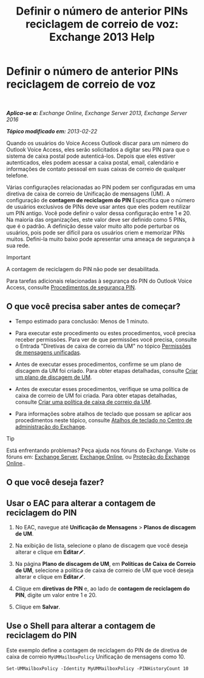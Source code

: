﻿---
title: 'Definir o número de anterior PINs reciclagem de correio de voz: Exchange 2013 Help'
TOCTitle: Definir o número de anterior PINs reciclagem de correio de voz
ms:assetid: b094e68e-c493-4576-a6b1-4c780e635405
ms:mtpsurl: https://technet.microsoft.com/pt-br/library/Bb124254(v=EXCHG.150)
ms:contentKeyID: 50556275
ms.date: 05/22/2018
mtps_version: v=EXCHG.150
ms.translationtype: MT
---

# Definir o número de anterior PINs reciclagem de correio de voz

 

_**Aplica-se a:** Exchange Online, Exchange Server 2013, Exchange Server 2016_

_**Tópico modificado em:** 2013-02-22_

Quando os usuários do Voice Access Outlook discar para um número do Outlook Voice Access, eles serão solicitados a digitar seu PIN para que o sistema de caixa postal pode autenticá-los. Depois que eles estiver autenticados, eles podem acessar a caixa postal, email, calendário e informações de contato pessoal em suas caixas de correio de qualquer telefone.

Várias configurações relacionadas ao PIN podem ser configuradas em uma diretiva de caixa de correio de Unificação de mensagens (UM). A configuração de **contagem de reciclagem do PIN** Especifica que o número de usuários exclusivos de PINs deve usar antes que eles podem reutilizar um PIN antigo. Você pode definir o valor dessa configuração entre 1 e 20. Na maioria das organizações, este valor deve ser definido como 5 PINs, que é o padrão. A definição desse valor muito alto pode perturbar os usuários, pois pode ser difícil para os usuários criem e memorizar PINs muitos. Defini-la muito baixo pode apresentar uma ameaça de segurança à sua rede.


> [!IMPORTANT]
> A contagem de reciclagem do PIN não pode ser desabilitada.



Para tarefas adicionais relacionadas à segurança do PIN do Outlook Voice Access, consulte [Procedimentos de segurança PIN](pin-security-procedures-exchange-2013-help.md).

## O que você precisa saber antes de começar?

  - Tempo estimado para conclusão: Menos de 1 minuto.

  - Para executar este procedimento ou estes procedimentos, você precisa receber permissões. Para ver de que permissões você precisa, consulte o Entrada "Diretivas de caixa de correio da UM" no tópico [Permissões de mensagens unificadas](unified-messaging-permissions-exchange-2013-help.md).

  - Antes de executar esses procedimentos, confirme se um plano de discagem da UM foi criado. Para obter etapas detalhadas, consulte [Criar um plano de discagem de UM](create-a-um-dial-plan-exchange-2013-help.md).

  - Antes de executar esses procedimentos, verifique se uma política de caixa de correio de UM foi criada. Para obter etapas detalhadas, consulte [Criar uma política de caixa de correio da UM](create-a-um-mailbox-policy-exchange-2013-help.md).

  - Para informações sobre atalhos de teclado que possam se aplicar aos procedimentos neste tópico, consulte [Atalhos de teclado no Centro de administração do Exchange](keyboard-shortcuts-in-the-exchange-admin-center-exchange-online-protection-help.md).


> [!TIP]
> Está enfrentando problemas? Peça ajuda nos fóruns do Exchange. Visite os fóruns em: <A href="https://go.microsoft.com/fwlink/p/?linkid=60612">Exchange Server</A>, <A href="https://go.microsoft.com/fwlink/p/?linkid=267542">Exchange Online</A>, ou <A href="https://go.microsoft.com/fwlink/p/?linkid=285351">Proteção do Exchange Online</A>..



## O que você deseja fazer?

## Usar o EAC para alterar a contagem de reciclagem do PIN

1.  No EAC, navegue até **Unificação de Mensagens** \> **Planos de discagem de UM**.

2.  Na exibição de lista, selecione o plano de discagem que você deseja alterar e clique em **Editar**![Ícone de edição](images/JJ218640.6f53ccb2-1f13-4c02-bea0-30690e6ea71d(EXCHG.150).gif "Ícone de edição").

3.  Na página **Plano de discagem de UM**, em **Políticas de Caixa de Correio de UM**, selecione a política de caixa de correio de UM que você deseja alterar e clique em **Editar**![Ícone de edição](images/JJ218640.6f53ccb2-1f13-4c02-bea0-30690e6ea71d(EXCHG.150).gif "Ícone de edição").

4.  Clique em **diretivas de PIN** e, ao lado de **contagem de reciclagem do PIN**, digite um valor entre 1 e 20.

5.  Clique em **Salvar**.

## Use o Shell para alterar a contagem de reciclagem do PIN

Este exemplo define a contagem de reciclagem do PIN de de diretiva de caixa de correio `MyUMMailboxPolicy` Unificação de mensagens como 10.

    Set-UMMailboxPolicy -Identity MyUMMailboxPolicy -PINHistoryCount 10

